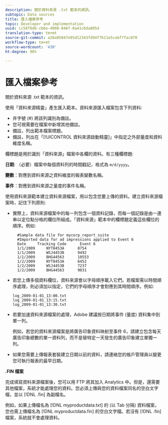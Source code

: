 ```yaml
---
description: 關於資料來源 .txt 範本的資訊。
subtopic: Data sources
title: 匯入檔案參考
topic: Developer and implementation
uuid: cc58f8d8-cb6e-4908-846f-0a41c6da805d
translation-type: tm+mt
source-git-commit: a28a05047e95d12343fd94f7b11e5cabf7fac070
workflow-type: tm+mt
source-wordcount: '430'
ht-degree: 96%

---
```



# 匯入檔案參考

關於資料來源 .txt 範本的資訊。

使用「資料來源精靈」產生匯入範本。資料來源匯入檔案包含下列資料:

* 井字號 (#) 將該列識別為備註。
* 您可視需要在檔案中新增其他備註。
* 備註，列出範本檔案標題。
* 備註，列出在「[!UICONTROL 資料來源啟動精靈]」中指定之外部量度和資料維度名稱。

欄標題是用於識別「資料來源」檔案中各欄的資料。有三種欄標題:

**日期**: （必要）檔案中每個資料列的時間戳記，格式為 `m/d/yyyy`。

**變數**：對應到資料來源之資料維度的報表變數名稱。

**事件**：對應到資料來源之量度的事件名稱。

使用資料來源範本建立資料來源檔案，用以包含您要上傳的資料。建立資料來源檔案時，記住下列原則:

* 實際上，資料來源檔案中的每一列包含一個資料記錄，而每一個記錄是由一連串以定位點分格的欄位所組成。「資料來源」範本中的欄標題定義這些欄位的順序。例如:

   ```
     #Sample data file for mycorp_report_suite 
     #Imported data for ad impressions applied to Event 6
     Date     Tracking Code      Event 6 
     1/1/2009     NYT8453A      8754
     1/1/2009     WSJ4453B      9492
     1/1/2009     BHG44563      10553
     1/2/2009     NYT8453A      6452
     1/2/2009     WSJ4453B      7237
     1/2/2009     BHG44563      9031
   ```

* 若您上傳多個資料欄位，資料來源會以字母順序載入它們。若檔案需以時間順序處理，則必須加以指定，它們的字母順序才會對應到其時間順序。例如:

   ```
   log_2009-01-01_13:00.txt
   log_2009-01-01_13:15.txt
   log_2009-01-01_13:30.txt
   ```

* 若要加速資料來源檔案的處理，Adobe 建議按日期將事件 (量度) 資料集中到單一列。

   例如，若您的資料來源檔案是將廣告印象資料映射至事件 6，請建立包含每天廣告印象總數的單一資料列，而不是替特定一天發生的廣告印象建立單獨一列。
* 如果您需要上傳報表套裝建立日期以前的資料，請連絡您的帳戶管理員以變更您可執行報表的最早日期。

**.FIN 檔案**

完成填寫資料來源檔案後，您可以用 FTP 將其加入 Analytics 中。但是，還需要其他檔案，系統才能處理您的資料。您必須上傳與您的資料檔案同名的空白文字檔，並以 [!DNL .fin] 為副檔名。

例如，如果上傳檔名為 [!DNL myproductdata.txt] 的 (以 Tab 分隔) 資料檔案，您也需上傳檔名為 [!DNL myproductdata.fin] 的空白文字檔。若沒有 [!DNL .fin] 檔案，系統就不會處理資料。
